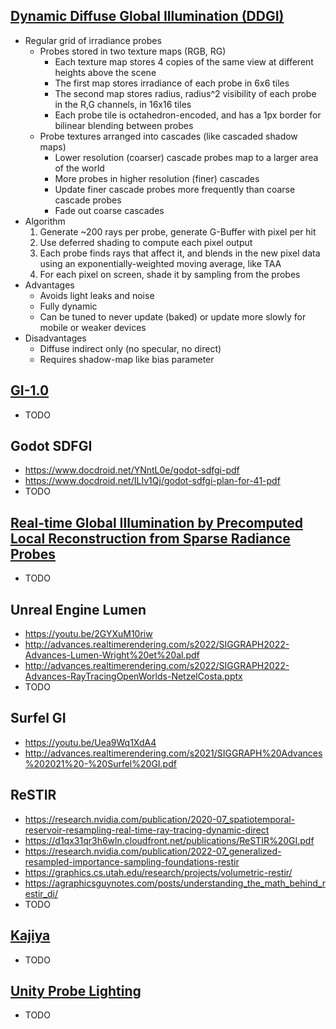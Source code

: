 ## [Dynamic Diffuse Global Illumination (DDGI)](https://morgan3d.github.io/articles/2019-04-01-ddgi/)
* Regular grid of irradiance probes
    * Probes stored in two texture maps (RGB, RG)
        * Each texture map stores 4 copies of the same view at different heights above the scene
        * The first map stores irradiance of each probe in 6x6 tiles
        * The second map stores radius, radius^2 visibility of each probe in the R,G channels, in 16x16 tiles
        * Each probe tile is octahedron-encoded, and has a 1px border for bilinear blending between probes
    * Probe textures arranged into cascades (like cascaded shadow maps)
        * Lower resolution (coarser) cascade probes map to a larger area of the world
        * More probes in higher resolution (finer) cascades
        * Update finer cascade probes more frequently than coarse cascade probes
        * Fade out coarse cascades
* Algorithm
    1. Generate ~200 rays per probe, generate G-Buffer with pixel per hit
    2. Use deferred shading to compute each pixel output
    3. Each probe finds rays that affect it, and blends in the new pixel data using an exponentially-weighted moving average, like TAA
    4. For each pixel on screen, shade it by sampling from the probes
* Advantages
    * Avoids light leaks and noise
    * Fully dynamic
    * Can be tuned to never update (baked) or update more slowly for mobile or weaker devices
* Disadvantages
    * Diffuse indirect only (no specular, no direct)
    * Requires shadow-map like bias parameter

## [GI-1.0](https://gpuopen.com/download/publications/GPUOpen2022_GI1_0.pdf)
* TODO

## Godot SDFGI
* https://www.docdroid.net/YNntL0e/godot-sdfgi-pdf
* https://www.docdroid.net/ILIv1Qj/godot-sdfgi-plan-for-41-pdf
* TODO

## [Real-time Global Illumination by Precomputed Local Reconstruction from Sparse Radiance Probes](https://arisilvennoinen.github.io/Projects/RTGI/index.html)
* TODO

## Unreal Engine Lumen
* https://youtu.be/2GYXuM10riw
* http://advances.realtimerendering.com/s2022/SIGGRAPH2022-Advances-Lumen-Wright%20et%20al.pdf
* http://advances.realtimerendering.com/s2022/SIGGRAPH2022-Advances-RayTracingOpenWorlds-NetzelCosta.pptx
* TODO

## Surfel GI
* https://youtu.be/Uea9Wq1XdA4
* http://advances.realtimerendering.com/s2021/SIGGRAPH%20Advances%202021%20-%20Surfel%20GI.pdf

## ReSTIR
* https://research.nvidia.com/publication/2020-07_spatiotemporal-reservoir-resampling-real-time-ray-tracing-dynamic-direct
* https://d1qx31qr3h6wln.cloudfront.net/publications/ReSTIR%20GI.pdf
* https://research.nvidia.com/publication/2022-07_generalized-resampled-importance-sampling-foundations-restir
* https://graphics.cs.utah.edu/research/projects/volumetric-restir/
* https://agraphicsguynotes.com/posts/understanding_the_math_behind_restir_di/
* TODO

## [Kajiya](https://github.com/EmbarkStudios/kajiya/blob/main/docs/gi-overview.md)
* TODO

## [Unity Probe Lighting](http://advances.realtimerendering.com/s2022/SIGGRAPH2022-Advances-Enemies-Ciardi%20et%20al.pdf)
* TODO
